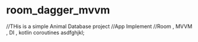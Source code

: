 # room_dagger_mvvm
//THis is a simple Animal Database project
//App Implement
//Room , MVVM , DI , kotlin coroutines
asdfghjkl;
